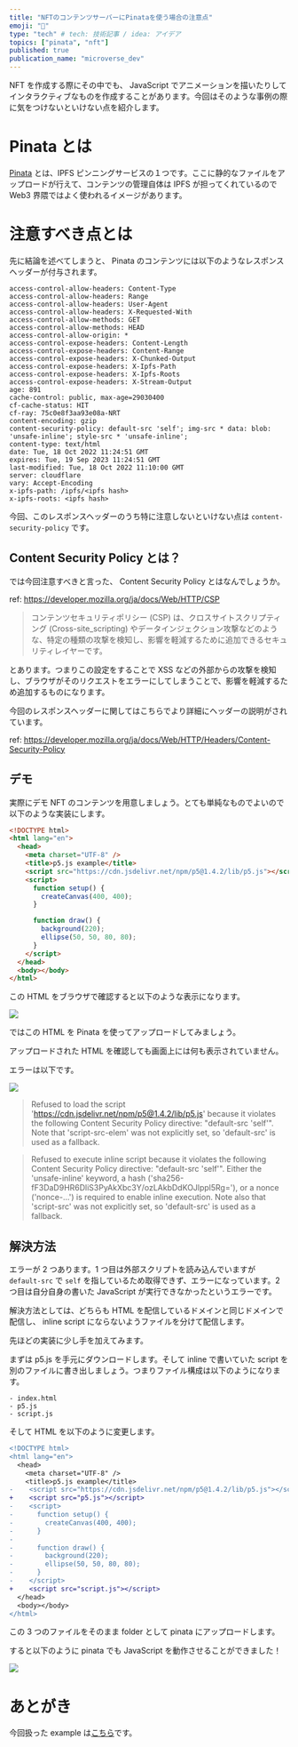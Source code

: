 ```yaml
---
title: "NFTのコンテンツサーバーにPinataを使う場合の注意点"
emoji: "🦄"
type: "tech" # tech: 技術記事 / idea: アイデア
topics: ["pinata", "nft"]
published: true
publication_name: "microverse_dev"
---
```


NFT を作成する際にその中でも、 JavaScript でアニメーションを描いたりしてインタラクティブなものを作成することがあります。今回はそのような事例の際に気をつけないといけない点を紹介します。

# Pinata とは

[Pinata](https://www.pinata.cloud/) とは、IPFS ピンニングサービスの１つです。ここに静的なファイルをアップロードが行えて、コンテンツの管理自体は IPFS が担ってくれているので Web3 界隈ではよく使われるイメージがあります。

# 注意すべき点とは

先に結論を述べてしまうと、 Pinata のコンテンツには以下のようなレスポンスヘッダーが付与されます。

```
access-control-allow-headers: Content-Type
access-control-allow-headers: Range
access-control-allow-headers: User-Agent
access-control-allow-headers: X-Requested-With
access-control-allow-methods: GET
access-control-allow-methods: HEAD
access-control-allow-origin: *
access-control-expose-headers: Content-Length
access-control-expose-headers: Content-Range
access-control-expose-headers: X-Chunked-Output
access-control-expose-headers: X-Ipfs-Path
access-control-expose-headers: X-Ipfs-Roots
access-control-expose-headers: X-Stream-Output
age: 891
cache-control: public, max-age=29030400
cf-cache-status: HIT
cf-ray: 75c0e8f3aa93e08a-NRT
content-encoding: gzip
content-security-policy: default-src 'self'; img-src * data: blob: 'unsafe-inline'; style-src * 'unsafe-inline';
content-type: text/html
date: Tue, 18 Oct 2022 11:24:51 GMT
expires: Tue, 19 Sep 2023 11:24:51 GMT
last-modified: Tue, 18 Oct 2022 11:10:00 GMT
server: cloudflare
vary: Accept-Encoding
x-ipfs-path: /ipfs/<ipfs hash>
x-ipfs-roots: <ipfs hash>
```

今回、このレスポンスヘッダーのうち特に注意しないといけない点は `content-security-policy` です。

## Content Security Policy とは？

では今回注意すべきと言った、 Content Security Policy とはなんでしょうか。

ref: https://developer.mozilla.org/ja/docs/Web/HTTP/CSP

> コンテンツセキュリティポリシー (CSP) は、クロスサイトスクリプティング (Cross-site_scripting) やデータインジェクション攻撃などのような、特定の種類の攻撃を検知し、影響を軽減するために追加できるセキュリティレイヤーです。

とあります。つまりこの設定をすることで XSS などの外部からの攻撃を検知し、ブラウザがそのリクエストをエラーにしてしまうことで、影響を軽減するため追加するものになります。

今回のレスポンスヘッダーに関してはこちらでより詳細にヘッダーの説明がされています。

ref: https://developer.mozilla.org/ja/docs/Web/HTTP/Headers/Content-Security-Policy

## デモ

実際にデモ NFT のコンテンツを用意しましょう。とても単純なものでよいので以下のような実装にします。

```html
<!DOCTYPE html>
<html lang="en">
  <head>
    <meta charset="UTF-8" />
    <title>p5.js example</title>
    <script src="https://cdn.jsdelivr.net/npm/p5@1.4.2/lib/p5.js"></script>
    <script>
      function setup() {
        createCanvas(400, 400);
      }

      function draw() {
        background(220);
        ellipse(50, 50, 80, 80);
      }
    </script>
  </head>
  <body></body>
</html>
```

この HTML をブラウザで確認すると以下のような表示になります。

![](https://storage.googleapis.com/zenn-user-upload/cb825f4c6b10-20221018.png)

ではこの HTML を Pinata を使ってアップロードしてみましょう。

アップロードされた HTML を確認しても画面上には何も表示されていません。

エラーは以下です。

![](https://storage.googleapis.com/zenn-user-upload/f33be9560cf8-20221019.png)

> Refused to load the script 'https://cdn.jsdelivr.net/npm/p5@1.4.2/lib/p5.js' because it violates the following Content Security Policy directive: "default-src 'self'". Note that 'script-src-elem' was not explicitly set, so 'default-src' is used as a fallback.

> Refused to execute inline script because it violates the following Content Security Policy directive: "default-src 'self'". Either the 'unsafe-inline' keyword, a hash ('sha256-fF3DaD9HR6DliS3PyAkXbc3Y/ozLAkbDdKOJlppl5Rg='), or a nonce ('nonce-...') is required to enable inline execution. Note also that 'script-src' was not explicitly set, so 'default-src' is used as a fallback.

## 解決方法

エラーが 2 つあります。1 つ目は外部スクリプトを読み込んでいますが `default-src` で `self` を指しているため取得できず、エラーになっています。2 つ目は自分自身の書いた JavaScript が実行できなかったというエラーです。

解決方法としては、どちらも HTML を配信しているドメインと同じドメインで配信し、 inline script にならないようファイルを分けて配信します。

先ほどの実装に少し手を加えてみます。

まずは p5.js を手元にダウンロードします。そして inline で書いていた script を別のファイルに書き出しましょう。つまりファイル構成は以下のようになります。

```
- index.html
- p5.js
- script.js
```

そして HTML を以下のように変更します。

```diff
<!DOCTYPE html>
<html lang="en">
  <head>
    <meta charset="UTF-8" />
    <title>p5.js example</title>
-    <script src="https://cdn.jsdelivr.net/npm/p5@1.4.2/lib/p5.js"></script>
+    <script src="p5.js"></script>
-    <script>
-      function setup() {
-        createCanvas(400, 400);
-      }
-
-      function draw() {
-        background(220);
-        ellipse(50, 50, 80, 80);
-      }
-    </script>
+    <script src="script.js"></script>
  </head>
  <body></body>
</html>
```

この 3 つのファイルをそのまま folder として pinata にアップロードします。

すると以下のように pinata でも JavaScript を動作させることができました！

![](https://storage.googleapis.com/zenn-user-upload/9efe5e866a76-20221019.png)

# あとがき

今回扱った example は[こちら](https://github.com/konojunya/zenn/tree/main/examples/pinata-csp)です。
